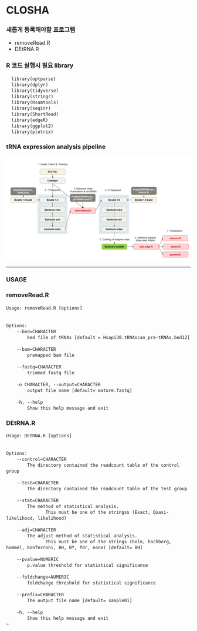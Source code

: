 # CLOSHA  

### 새롭게 등록해야할 프로그램  
  * removeRead.R  
  * DEtRNA.R

### R 코드 실행시 필요 library  
~~~   
  library(optparse)  
  library(dplyr) 
  library(tidyverse)  
  library(stringr)  
  library(Rsamtools)  
  library(seqinr)  
  library(ShortRead)  
  library(edgeR)  
  library(ggplot2)  
  library(plotrix)   
~~~

### tRNA expression analysis pipeline
![Pipeline](./bioexpress_pipeline.png)
  
  
*****************  
### USAGE  
### removeRead.R   
~~~
Usage: removeRead.R [options]


Options:
	--bed=CHARACTER
		bed file of tRNAs [default = Hsapi38.tRNAscan_pre-tRNAs.bed12]

	--bam=CHARACTER
		premapped bam file

	--fastq=CHARACTER
		trimmed fastq file

	-o CHARACTER, --output=CHARACTER
		output file name [default= mature.fastq]

	-h, --help
		Show this help message and exit
~~~   
 
### DEtRNA.R
~~~
Usage: DEtRNA.R [options]


Options:
	--control=CHARACTER
		The directory contained the readcount table of the control group

	--test=CHARACTER
		The directory contained the readcount table of the test group

	--stat=CHARACTER
		The method of statistical analysis.
               This must be one of the stringss (Exact, Quasi-likelihood, likelihood) 

	--adj=CHARACTER
		The adjust method of statistical analysis.
               This must be one of the strings (holm, hochberg, hommel, bonferroni, BH, BY, fdr, none) [default= BH]

	--pvalue=NUMERIC
		p.value threshold for statistical significance

	--foldchange=NUMERIC
		foldchange threshold for statistical significance

	--prefix=CHARACTER
		The output file name [default= sample01]

	-h, --help
		Show this help message and exit
~
